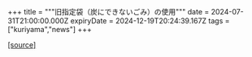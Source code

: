 +++
title = """旧指定袋（炭にできないごみ）の使用"""
date = 2024-07-31T21:00:00.000Z
expiryDate = 2024-12-19T20:24:39.167Z
tags = ["kuriyama","news"]
+++


[[source]](https://www.town.kuriyama.hokkaido.jp/soshiki/45/28035.html)

